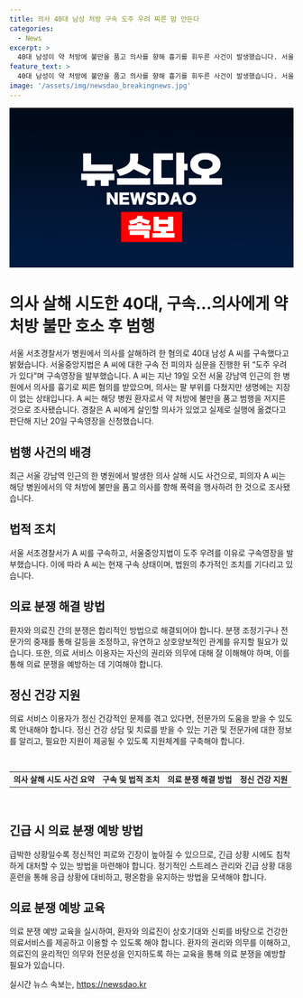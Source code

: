 ```yaml
---
title: 의사 40대 남성 처방 구속 도주 우려 찌른 맘 안든다
categories:
  - News
excerpt: >
  40대 남성이 약 처방에 불만을 품고 의사를 향해 흉기를 휘두른 사건이 발생했습니다. 서울 서초경찰서는 해당 남성을 살해 시도 혐의로 구속했으며, 의사는 부상을 입었지만 생명은 위험하지 않다고 합니다. 경찰은 남성이 의도적인 살인을 시도했다고 의심하고 조사 중에 있습니다. 해당 병원에서의 사건으로 인해 사람들이 안전에 대한 우려를 품고 있습니다.
feature_text: >
  40대 남성이 약 처방에 불만을 품고 의사를 향해 흉기를 휘두른 사건이 발생했습니다. 서울 서초경찰서는 해당 남성을 살해 시도 혐의로 구속했으며, 의사는 부상을 입었지만 생명은 위험하지 않다고 합니다. 경찰은 남성이 의도적인 살인을 시도했다고 의심하고 조사 중에 있습니다. 해당 병원에서의 사건으로 인해 사람들이 안전에 대한 우려를 품고 있습니다.
image: '/assets/img/newsdao_breakingnews.jpg'
---
```


<p><img src="/assets/img/newsdao_breakingnews.jpg" alt="firstkoreanews 속보" /></p>

<h1>의사 살해 시도한 40대, 구속…의사에게 약 처방 불만 호소 후 범행</h1>

<p data-ke-size="size16">서울 서초경찰서가 병원에서 의사를 살해하려 한 혐의로 40대 남성 A 씨를 구속했다고 밝혔습니다. 서울중앙지법은 A 씨에 대한 구속 전 피의자 심문을 진행한 뒤 “도주 우려가 있다”며 구속영장을 발부했습니다. A 씨는 지난 19일 오전 서울 강남역 인근의 한 병원에서 의사를 흉기로 찌른 혐의를 받았으며, 의사는 팔 부위를 다쳤지만 생명에는 지장이 없는 상태입니다. A 씨는 해당 병원 환자로서 약 처방에 불만을 품고 범행을 저지른 것으로 조사됐습니다. 경찰은 A 씨에게 살인할 의사가 있었고 실제로 실행에 옮겼다고 판단해 지난 20일 구속영장을 신청했습니다. </p>

<h2 data-ke-size="size26">범행 사건의 배경</h2>

<p data-ke-size="size16">최근 서울 강남역 인근의 한 병원에서 발생한 의사 살해 시도 사건으로, 피의자 A 씨는 해당 병원에서의 약 처방에 불만을 품고 의사를 향해 폭력을 행사하려 한 것으로 조사됐습니다.</p>

<h2 data-ke-size="size26">법적 조치</h2>

<p data-ke-size="size16">서울 서초경찰서가 A 씨를 구속하고, 서울중앙지법이 도주 우려를 이유로 구속영장을 발부했습니다. 이에 따라 A 씨는 현재 구속 상태이며, 법원의 추가적인 조치를 기다리고 있습니다.</p>

<h2 data-ke-size="size26">의료 분쟁 해결 방법</h2>

<p data-ke-size="size16">환자와 의료진 간의 분쟁은 합리적인 방법으로 해결되어야 합니다. 분쟁 조정기구나 전문가의 중재를 통해 갈등을 조정하고, 유연하고 상호양보적인 관계를 유지할 필요가 있습니다. 또한, 의료 서비스 이용자는 자신의 권리와 의무에 대해 잘 이해해야 하며, 이를 통해 의료 분쟁을 예방하는 데 기여해야 합니다.</p>

<h2 data-ke-size="size26">정신 건강 지원</h2>

<p data-ke-size="size16">의료 서비스 이용자가 정신 건강적인 문제를 겪고 있다면, 전문가의 도움을 받을 수 있도록 안내해야 합니다. 정신 건강 상담 및 치료를 받을 수 있는 기관 및 전문가에 대한 정보를 알리고, 필요한 지원이 제공될 수 있도록 지원체계를 구축해야 합니다.</p>

<p data-ke-size="size16">&nbsp;</p>

<table>
  <tbody>
    <tr>
      <td style="text-align: center; height: 17px;"><b>의사 살해 시도 사건 요약</b></td>
      <td style="text-align: center; height: 17px;"><b>구속 및 법적 조치</b></td>
      <td style="text-align: center; height: 17px;"><b>의료 분쟁 해결 방법</b></td>
      <td style="text-align: center; height: 17px;"><b>정신 건강 지원</b></td>
    </tr>
  </tbody>
</table>

<p data-ke-size="size16">&nbsp;</p>

<h2 data-ke-size="size26">긴급 시 의료 분쟁 예방 방법</h2>

<p data-ke-size="size16">급박한 상황일수록 정신적인 피로와 긴장이 높아질 수 있으므로, 긴급 상황 시에도 침착하게 대처할 수 있는 방법을 마련해야 합니다. 정기적인 스트레스 관리와 긴급 상황 대응 훈련을 통해 응급 상황에 대비하고, 평온함을 유지하는 방법을 모색해야 합니다.</p>

<h2 data-ke-size="size26">의료 분쟁 예방 교육</h2>

<p data-ke-size="size16">의료 분쟁 예방 교육을 실시하여, 환자와 의료진이 상호기대와 신뢰를 바탕으로 건강한 의료서비스를 제공하고 이용할 수 있도록 해야 합니다. 환자의 권리와 의무를 이해하고, 의료진의 윤리적인 의무와 전문성을 인지하도록 하는 교육을 통해 의료 분쟁을 예방할 필요가 있습니다.</p>
실시간 뉴스 속보는, <a href="https://newsdao.kr" rel="dofollow">https://newsdao.kr</a>


